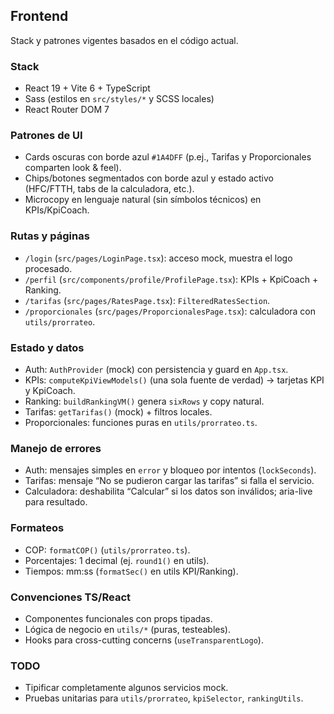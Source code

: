 ## Frontend

Stack y patrones vigentes basados en el código actual.

### Stack
- React 19 + Vite 6 + TypeScript
- Sass (estilos en `src/styles/*` y SCSS locales)
- React Router DOM 7

### Patrones de UI
- Cards oscuras con borde azul `#1A4DFF` (p.ej., Tarifas y Proporcionales comparten look & feel).
- Chips/botones segmentados con borde azul y estado activo (HFC/FTTH, tabs de la calculadora, etc.).
- Microcopy en lenguaje natural (sin símbolos técnicos) en KPIs/KpiCoach.

### Rutas y páginas
- `/login` (`src/pages/LoginPage.tsx`): acceso mock, muestra el logo procesado.
- `/perfil` (`src/components/profile/ProfilePage.tsx`): KPIs + KpiCoach + Ranking.
- `/tarifas` (`src/pages/RatesPage.tsx`): `FilteredRatesSection`.
- `/proporcionales` (`src/pages/ProporcionalesPage.tsx`): calculadora con `utils/prorrateo`.

### Estado y datos
- Auth: `AuthProvider` (mock) con persistencia y guard en `App.tsx`.
- KPIs: `computeKpiViewModels()` (una sola fuente de verdad) → tarjetas KPI y KpiCoach.
- Ranking: `buildRankingVM()` genera `sixRows` y copy natural.
- Tarifas: `getTarifas()` (mock) + filtros locales.
- Proporcionales: funciones puras en `utils/prorrateo.ts`.

### Manejo de errores
- Auth: mensajes simples en `error` y bloqueo por intentos (`lockSeconds`).
- Tarifas: mensaje “No se pudieron cargar las tarifas” si falla el servicio.
- Calculadora: deshabilita “Calcular” si los datos son inválidos; aria-live para resultado.

### Formateos
- COP: `formatCOP()` (`utils/prorrateo.ts`).
- Porcentajes: 1 decimal (ej. `round1()` en utils).
- Tiempos: mm:ss (`formatSec()` en utils KPI/Ranking).

### Convenciones TS/React
- Componentes funcionales con props tipadas.
- Lógica de negocio en `utils/*` (puras, testeables).
- Hooks para cross-cutting concerns (`useTransparentLogo`).

### TODO
- Tipificar completamente algunos servicios mock.
- Pruebas unitarias para `utils/prorrateo`, `kpiSelector`, `rankingUtils`.

